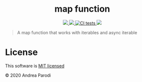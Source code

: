 <center>
  <h1 align="center">map function</h1>
  <p align="center">
    <a href="https://codecov.io/gh/js-fn/map" rel="nofollow">
      <img src="https://codecov.io/gh/js-fn/map/branch/master/graph/badge.svg?refresh">
    </a>
    <a href="https://github.com/prettier/prettier">
      <img src="https://img.shields.io/badge/code_style-prettier-ff69b4.svg?refresh">
    </a>
    <a href="https://github.com/js-fn/map/actions?query=workflow%3ACI">
      <img src="https://github.com/js-fn/map/workflows/CI/badge.svg?refresh" alt="CI tests">
    </a>
    <a href="https://www.npmjs.com/package/@jsfn/map">
      <img src="https://img.shields.io/npm/v/@jsfn/map?refresh">
    </a>
  </p>
</center>


> A map function that works with iterables and async iterable

# License

This software is [MIT licensed](license)

© 2020 Andrea Parodi
